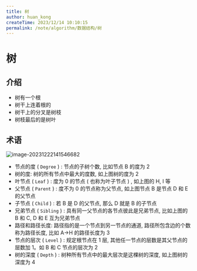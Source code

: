 ```yaml
---
title: 树
author: huan_kong
createTime: 2023/12/14 10:10:15
permalink: /note/algorithm/数据结构/树
---
```


# 树

## 介绍

- 树有一个根
- 树干上连着根的
- 树干上的分叉是树枝
- 树枝最后的是树叶

## 术语

![image-20231222141546682](https://img.huankong.top/i/2023/12/22/65852994896aa.png)

- 节点的度 ( `Degree` ) : 节点的子树个数, 比如节点 B 的度为 2
- 树的度: 树的所有节点中最大的度数, 如上图树的度为 2
- 叶节点 ( `Leaf` ) : 度为 0 的节点 ( 也称为叶子节点 ) , 如上图的 H, I 等
- 父节点 ( `Parent` ) : 度不为 0 的节点称为父节点, 如上图节点 B 是节点 D 和 E 的父节点
- 子节点 ( `Child` ) : 若 B 是 D 的父节点, 那么 D 就是 B 的子节点
- 兄弟节点 ( `Sibling` ) : 具有同一父节点的各节点彼此是兄弟节点, 比如上图的 B 和 C, D 和 E 互为兄弟节点
- 路径和路径长度: 路径指的是一个节点到另一节点的通道, 路径所包含边的个数称为路径长度, 比如 A->H 的路径长度为 3
- 节点的层次 ( `Level` ) : 规定根节点在 1 层, 其他任一节点的层数是其父节点的层数加 1。如 B 和 C 节点的层次为 2
- 树的深度 ( `Depth` ) : 树种所有节点中的最大层次是这棵树的深度, 如上图树的深度为 4


